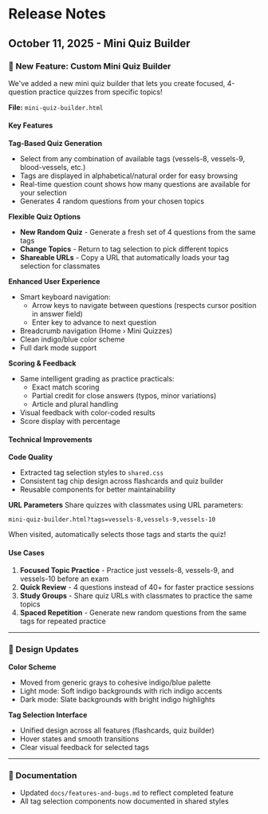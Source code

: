 # Release Notes

## October 11, 2025 - Mini Quiz Builder

### 🎯 New Feature: Custom Mini Quiz Builder

We've added a new mini quiz builder that lets you create focused, 4-question practice quizzes from specific topics!

**File:** `mini-quiz-builder.html`

#### Key Features

**Tag-Based Quiz Generation**
- Select from any combination of available tags (vessels-8, vessels-9, blood-vessels, etc.)
- Tags are displayed in alphabetical/natural order for easy browsing
- Real-time question count shows how many questions are available for your selection
- Generates 4 random questions from your chosen topics

**Flexible Quiz Options**
- **New Random Quiz** - Generate a fresh set of 4 questions from the same tags
- **Change Topics** - Return to tag selection to pick different topics
- **Shareable URLs** - Copy a URL that automatically loads your tag selection for classmates

**Enhanced User Experience**
- Smart keyboard navigation:
  - Arrow keys to navigate between questions (respects cursor position in answer field)
  - Enter key to advance to next question
- Breadcrumb navigation (Home › Mini Quizzes)
- Clean indigo/blue color scheme
- Full dark mode support

**Scoring & Feedback**
- Same intelligent grading as practice practicals:
  - Exact match scoring
  - Partial credit for close answers (typos, minor variations)
  - Article and plural handling
- Visual feedback with color-coded results
- Score display with percentage

#### Technical Improvements

**Code Quality**
- Extracted tag selection styles to `shared.css`
- Consistent tag chip design across flashcards and quiz builder
- Reusable components for better maintainability

**URL Parameters**
Share quizzes with classmates using URL parameters:
```
mini-quiz-builder.html?tags=vessels-8,vessels-9,vessels-10
```
When visited, automatically selects those tags and starts the quiz!

#### Use Cases

1. **Focused Topic Practice** - Practice just vessels-8, vessels-9, and vessels-10 before an exam
2. **Quick Review** - 4 questions instead of 40+ for faster practice sessions
3. **Study Groups** - Share quiz URLs with classmates to practice the same topics
4. **Spaced Repetition** - Generate new random questions from the same tags for repeated practice

---

### 🎨 Design Updates

**Color Scheme**
- Moved from generic grays to cohesive indigo/blue palette
- Light mode: Soft indigo backgrounds with rich indigo accents
- Dark mode: Slate backgrounds with bright indigo highlights

**Tag Selection Interface**
- Unified design across all features (flashcards, quiz builder)
- Hover states and smooth transitions
- Clear visual feedback for selected tags

---

### 📝 Documentation

- Updated `docs/features-and-bugs.md` to reflect completed feature
- All tag selection components now documented in shared styles

